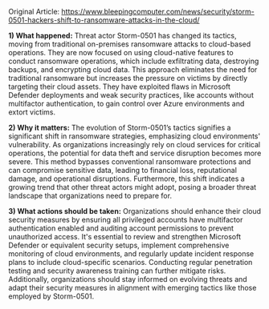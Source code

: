 Original Article: https://www.bleepingcomputer.com/news/security/storm-0501-hackers-shift-to-ransomware-attacks-in-the-cloud/

**1) What happened:** Threat actor Storm-0501 has changed its tactics, moving from traditional on-premises ransomware attacks to cloud-based operations. They are now focused on using cloud-native features to conduct ransomware operations, which include exfiltrating data, destroying backups, and encrypting cloud data. This approach eliminates the need for traditional ransomware but increases the pressure on victims by directly targeting their cloud assets. They have exploited flaws in Microsoft Defender deployments and weak security practices, like accounts without multifactor authentication, to gain control over Azure environments and extort victims.

**2) Why it matters:** The evolution of Storm-0501’s tactics signifies a significant shift in ransomware strategies, emphasizing cloud environments' vulnerability. As organizations increasingly rely on cloud services for critical operations, the potential for data theft and service disruption becomes more severe. This method bypasses conventional ransomware protections and can compromise sensitive data, leading to financial loss, reputational damage, and operational disruptions. Furthermore, this shift indicates a growing trend that other threat actors might adopt, posing a broader threat landscape that organizations need to prepare for.

**3) What actions should be taken:** Organizations should enhance their cloud security measures by ensuring all privileged accounts have multifactor authentication enabled and auditing account permissions to prevent unauthorized access. It's essential to review and strengthen Microsoft Defender or equivalent security setups, implement comprehensive monitoring of cloud environments, and regularly update incident response plans to include cloud-specific scenarios. Conducting regular penetration testing and security awareness training can further mitigate risks. Additionally, organizations should stay informed on evolving threats and adapt their security measures in alignment with emerging tactics like those employed by Storm-0501.